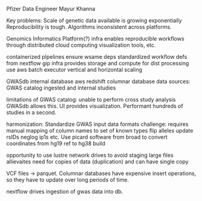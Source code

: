 Pfizer Data Engineer Mayur Khanna

Key problems:
Scale of genetic data available is growing exponentially
Reproducibility is tough. Algorithms inconsistent across platforms.

Genomics Informatics Platform(?) infra enables reproducible workflows through distributed cloud computing
visualization tools, etc.

containerized plpelines ensure wsame deps
standardized workflow defs from nextflow
gip infra provides storage and compute for dist processing
use aws batch executor
vertical and horizontal scaling

GWASdb internal database
aws redshift columnar database
data sources: GWAS catalog ingested and internal studies

limitations of GWAS catalog: unable to perform cross study analysis
GWASdb allows this. UI provides visualization. Performant hundreds of studies in a second.

harmonization:
Standardize GWAS input data formats
challenge: requires manual mapping of column names to set of known types
flip alleles
update rsIDs
neglog ip1s
etc.
Use picard software from broad to convert coordinates from hg19 ref to hg38 build

opportunity to use lustre network drives to avoid staging large files
allievaites need for copies of data (duplication) and can have single copy

VCF files -> parquet.
Columnar databases have expensive insert operations, so they have to update over long periods of time.

nextflow drives ingestion of gwas data into db.


